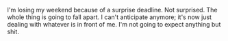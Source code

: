 I'm losing my weekend because of a surprise deadline. Not surprised. The whole thing is going to fall apart. I can't anticipate anymore; it's now just dealing with whatever is in front of me. I'm not going to expect anything but shit.
